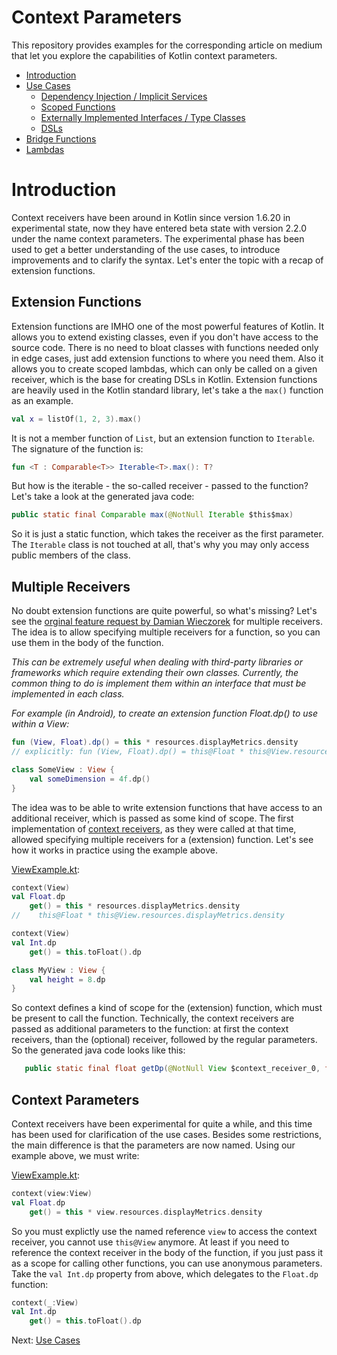 # Context Parameters
This repository provides examples for the corresponding article on medium that let you explore the capabilities of 
Kotlin context parameters. 

- [Introduction](#Introduction)
- [Use Cases](doc/use_cases.md)
    - [Dependency Injection / Implicit Services](doc/dependency_injection.md)
    - [Scoped Functions](doc/scoped_functions.md)
    - [Externally Implemented Interfaces / Type Classes](doc/type_classes.md)
    - [DSLs](doc/dsl.md)
- [Bridge Functions](doc/bridge_functions.md)
- [Lambdas](doc/lambdas.md)


# Introduction
Context receivers have been around in Kotlin since version 1.6.20 in experimental state,
now they have entered beta state with version 2.2.0 under the name context parameters. The
experimental phase has been used to get a better understanding of the use cases, to introduce
improvements and to clarify the syntax. Let's enter the topic with a recap of extension functions.

## Extension Functions
Extension functions are IMHO one of the most powerful features of Kotlin. It allows you to extend
existing classes, even if you don't have access to the source code. There is no need to bloat classes with
functions needed only in edge cases, just add extension functions to where you need them. 
Also it allows you to create scoped lambdas, which can only be called on a given receiver, which is
the base for creating DSLs in Kotlin. Extension functions are heavily used in the Kotlin standard library,
let's take a the `max()` function as an example.

```kotlin
val x = listOf(1, 2, 3).max()
```

It is not a member function of `List`, but an extension function to `Iterable`. The signature of the function is:

```kotlin
fun <T : Comparable<T>> Iterable<T>.max(): T? 
```

But how is the iterable - the so-called receiver - passed to the function? Let's take a look at the generated java code:

```java
public static final Comparable max(@NotNull Iterable $this$max) 
```
So it is just a static function, which takes the receiver as the first parameter. The `Iterable` class is not touched at
all, that's why you may only access public members of the class.

## Multiple Receivers
No doubt extension functions are quite powerful, so what's missing? Let's see the [orginal feature request by
Damian Wieczorek](https://youtrack.jetbrains.com/issue/KT-10468) for multiple receivers. The idea is to allow
specifying multiple receivers for a function, so you can use them in the body of the function.

_This can be extremely useful when dealing with third-party libraries or frameworks which require extending their own classes.
Currently, the common thing to do is implement them within an interface that must be implemented in each class._

_For example (in Android), to create an extension function Float.dp() to use within a View:_

```kotlin
fun (View, Float).dp() = this * resources.displayMetrics.density
// explicitly: fun (View, Float).dp() = this@Float * this@View.resources.displayMetrics.density

class SomeView : View {
    val someDimension = 4f.dp()
}
```

The idea was to be able to write extension functions that have access to an additional receiver, which is passed
as some kind of scope. The first implementation of [context receivers](https://github.com/Kotlin/KEEP/blob/master/proposals/context-receivers.md),
as they were called at that time, allowed specifying multiple receivers for a (extension) function. Let's see how
it works in practice using the example above.

[ViewExample.kt](../blob/main/context-receivers/src/main/kotlin/com/github/ralfstuckert/kcr/ViewExample.kt):

```kotlin
context(View)
val Float.dp 
    get() = this * resources.displayMetrics.density
//    this@Float * this@View.resources.displayMetrics.density

context(View)
val Int.dp 
    get() = this.toFloat().dp

class MyView : View {
    val height = 8.dp
}
```

So context defines a kind of scope for the (extension) function, which must be present to call the function.
Technically, the context receivers are passed as additional parameters to the function: at first the context receivers,
than the (optional) receiver, followed by the regular parameters. So the generated java code looks like this:

```java
   public static final float getDp(@NotNull View $context_receiver_0, float $this$dp) 
```


## Context Parameters
Context receivers have been experimental for quite a while, and this time has been used for clarification of
the use cases. Besides some restrictions, the main difference is that the parameters are now named. Using
our example above, we must write:

[ViewExample.kt](../blob/main/context-parameters/src/main/kotlin/com/github/ralfstuckert/kcr/ViewExample.kt):
```kotlin
context(view:View)
val Float.dp 
    get() = this * view.resources.displayMetrics.density
```
So you must explictly use the named reference `view` to access the context receiver, you cannot use `this@View` anymore.
At least if you need to reference the context receiver in the body of the function, if you just pass it as a
scope for calling other functions, you can use anonymous parameters. Take the `val Int.dp` property from above,
which delegates to the `Float.dp` function:

```kotlin
context(_:View)
val Int.dp
    get() = this.toFloat().dp
```

Next: [Use Cases](doc/use_cases.md)